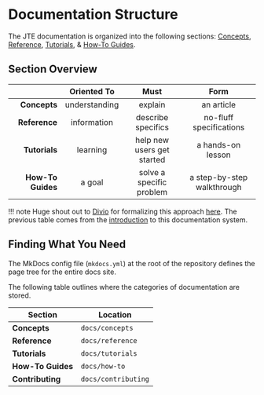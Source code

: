 # Documentation Structure

The JTE documentation is organized into the following sections: [Concepts](/concepts/framework-overview/index.md), [Reference](/reference/overview.md), [Tutorials](/tutorials/overview.md), & [How-To Guides](/how-to/overview.md).

## Section Overview

|                   |  Oriented To  |            Must            |            Form            |
| ----------------: | :-----------: | :------------------------: | :------------------------: |
|      **Concepts** | understanding |          explain           |         an article         |
|     **Reference** |  information  |     describe specifics     |  no-fluff specifications   |
|     **Tutorials** |   learning    | help new users get started |     a hands-on lesson      |
| **How-To Guides** |    a goal     |  solve a specific problem  | a step-by-step walkthrough |

!!! note
    Huge shout out to [Divio](https://divio.com) for formalizing this approach [here](https://documentation.divio.com/).
    The previous table comes from the [introduction](https://documentation.divio.com/introduction/) to this documentation system.

## Finding What You Need

The MkDocs config file (`mkdocs.yml`) at the root of the repository defines the page tree for the entire docs site.

The following table outlines where the categories of documentation are stored.

| Section                | Location            |
|------------------------|---------------------|
| **Concepts**           | `docs/concepts`     |
| **Reference**          | `docs/reference`    |
| **Tutorials**          | `docs/tutorials`    |
| **How-To Guides**      | `docs/how-to`       |
| **Contributing**       | `docs/contributing` |
